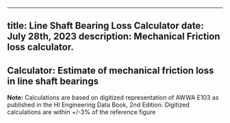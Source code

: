 -----
title: Line Shaft Bearing Loss Calculator
date: July 28th, 2023
description: Mechanical Friction loss calculator.
-----
## Calculator: Estimate of mechanical friction loss in line shaft bearings
<mechanical-friction-loss-calculator/>

**Note:** Calculations are based on digitized representation of AWWA E103 as published in the HI Engineering Data Book, 2nd Edition. Digitized calculations are within +/-3% of the reference figure